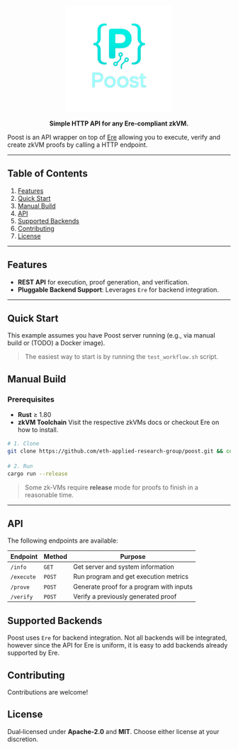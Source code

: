 
<p align="center">
  <img src="assets/logo.png" width="240" alt="Poost logo" />
</p>

<p align="center"><b>Simple HTTP API for any Ere-compliant zkVM.</b></p>

Poost is an API wrapper on top of [Ere](https://github.com/eth-applied-research-group/ere) allowing you to execute, verify and create zkVM proofs by calling a HTTP endpoint.

---

## Table of Contents

1. [Features](#features)
2. [Quick Start](#quick-start)
3. [Manual Build](#manual-build)
4. [API](#api)
5. [Supported Backends](#supported-backends)
6. [Contributing](#contributing)
7. [License](#license)

---

## Features

* **REST API** for execution, proof generation, and verification.
* **Pluggable Backend Support**: Leverages `Ere` for backend integration.

---

## Quick Start

This example assumes you have Poost server running (e.g., via manual build or (TODO) a Docker image).

> The easiest way to start is by running the `test_workflow.sh` script.

## Manual Build

### Prerequisites

* **Rust** ≥ 1.80
* **zkVM Toolchain** Visit the respective zkVMs docs or checkout Ere on how to install.

```bash
# 1. Clone
git clone https://github.com/eth-applied-research-group/poost.git && cd poost

# 2. Run
cargo run --release
```

> Some zk‑VMs require **release** mode for proofs to finish in a reasonable time.

---

## API

The following endpoints are available:

| Endpoint   | Method | Purpose                                     |
|------------|--------|---------------------------------------------|
| `/info`    | `GET`  | Get server and system information           |
| `/execute` | `POST` | Run program and get execution metrics       |
| `/prove`   | `POST` | Generate proof for a program with inputs    |
| `/verify`  | `POST` | Verify a previously generated proof         |

## Supported Backends

Poost uses `Ere` for backend integration. Not all backends will be integrated, however since the API for Ere is uniform, it is easy to add backends already supported by Ere.

## Contributing

Contributions are welcome!

## License

Dual‑licensed under **Apache‑2.0** and **MIT**. Choose either license at your discretion.
